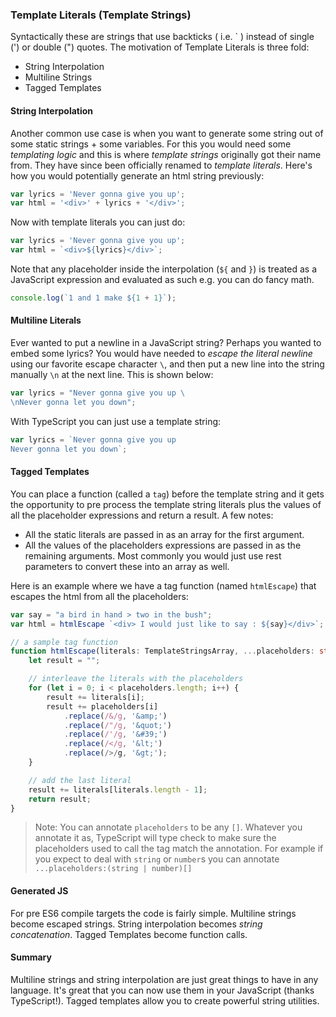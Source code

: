 ### Template Literals (Template Strings)
Syntactically these are strings that use backticks ( i.e. \` ) instead of single (') or double (") quotes. The motivation of Template Literals is three fold:

* String Interpolation
* Multiline Strings
* Tagged Templates

#### String Interpolation
Another common use case is when you want to generate some string out of some static strings + some variables. For this you would need some *templating logic* and this is where *template strings* originally got their name from. They have since been officially renamed to *template literals*. Here's how you would potentially generate an html string previously:

```ts
var lyrics = 'Never gonna give you up';
var html = '<div>' + lyrics + '</div>';
```
Now with template literals you can just do:

```ts
var lyrics = 'Never gonna give you up';
var html = `<div>${lyrics}</div>`;
```

Note that any placeholder inside the interpolation (`${` and `}`) is treated as a JavaScript expression and evaluated as such e.g. you can do fancy math.

```ts
console.log(`1 and 1 make ${1 + 1}`);
```

#### Multiline Literals
Ever wanted to put a newline in a JavaScript string? Perhaps you wanted to embed some lyrics? You would have needed to *escape the literal newline* using our favorite escape character `\`, and then put a new line into the string manually `\n` at the next line. This is shown below:

```ts
var lyrics = "Never gonna give you up \
\nNever gonna let you down";
```

With TypeScript you can just use a template string:

```ts
var lyrics = `Never gonna give you up
Never gonna let you down`;
```

#### Tagged Templates

You can place a function (called a `tag`) before the template string and it gets the opportunity to pre process the template string literals plus the values of all the placeholder expressions and return a result. A few notes:
* All the static literals are passed in as an array for the first argument.
* All the values of the placeholders expressions are passed in as the remaining arguments. Most commonly you would just use rest parameters to convert these into an array as well.

Here is an example where we have a tag function (named `htmlEscape`) that escapes the html from all the placeholders:

```ts
var say = "a bird in hand > two in the bush";
var html = htmlEscape `<div> I would just like to say : ${say}</div>`;

// a sample tag function
function htmlEscape(literals: TemplateStringsArray, ...placeholders: string[]) {
    let result = "";

    // interleave the literals with the placeholders
    for (let i = 0; i < placeholders.length; i++) {
        result += literals[i];
        result += placeholders[i]
            .replace(/&/g, '&amp;')
            .replace(/"/g, '&quot;')
            .replace(/'/g, '&#39;')
            .replace(/</g, '&lt;')
            .replace(/>/g, '&gt;');
    }

    // add the last literal
    result += literals[literals.length - 1];
    return result;
}
```
> Note: You can annotate `placeholders` to be any `[]`. Whatever you annotate it as, TypeScript will type check to make sure the placeholders used to call the tag match the annotation. For example if you expect to deal with `string` or `number`s you can annotate `...placeholders:(string | number)[]`

#### Generated JS
For pre ES6 compile targets the code is fairly simple. Multiline strings become escaped strings. String interpolation becomes *string concatenation*. Tagged Templates become function calls.

#### Summary
Multiline strings and string interpolation are just great things to have in any language. It's great that you can now use them in your JavaScript (thanks TypeScript!). Tagged templates allow you to create powerful string utilities.
